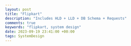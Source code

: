 ```yaml
---
layout: post
title: "Flipkart"
description: "Includes HLD + LLD + DB Schema + Requests"
comments: true
keywords: "flipkart, system design"
date: 2023-09-19 23:41:00 +00:00
tags: SystemDesign 
---
```



